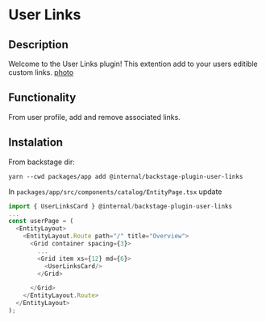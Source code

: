# User Links

## Description
Welcome to the User Links plugin!
This extention add to your users editible custom links.
[photo]()

## Functionality
From user profile, add and remove associated links.

## Instalation
From backstage dir:

```
yarn --cwd packages/app add @internal/backstage-plugin-user-links
```
In ```packages/app/src/components/catalog/EntityPage.tsx``` update
```ts
import { UserLinksCard } @internal/backstage-plugin-user-links
...
const userPage = (
  <EntityLayout>
    <EntityLayout.Route path="/" title="Overview">
      <Grid container spacing={3}>
        ...
        <Grid item xs={12} md={6}>
          <UserLinksCard/>
        </Grid>

      </Grid>
    </EntityLayout.Route>
  </EntityLayout>
);
```
